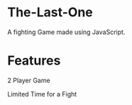 # The-Last-One
A fighting Game made using JavaScript.

# Features
2 Player Game

Limited Time for a Fight
